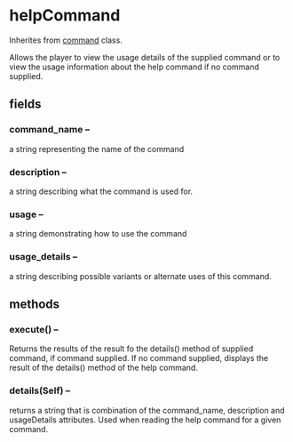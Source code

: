# helpCommand

Inherites from [command](https://github.com/TorroesPrime/RoomOneOhOne/blob/main/design/CLS_command.md) class.

Allows the player to view the usage details of the supplied command or to view the usage information about the help command if no command supplied.

## fields

### command_name –

a string representing the name of the command

### description –

a string describing what the command is used for.

### usage –

a string demonstrating how to use the command

### usage_details –

a string describing possible variants or alternate uses of this command.

## methods

### execute() –

Returns the results of the result fo the details() method of supplied command, if command supplied. If no command supplied, displays the result of the details() method of the help command.

### details(Self) –

returns a string that is combination of the command_name, description and usageDetails
attributes. Used when reading the help command for a given command.